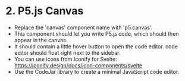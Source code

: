 # 2. P5.js Canvas

- Replace the 'canvas' component name with 'p5.canvas'.
- This component should let you write P5.js code, which should then appear in the canvas.
- It should contain a little hover button to open the code editor. code editor should float right next to the sidebar.
- You can use icons from Iconify for Svelte: <https://iconify.design/docs/icon-components/svelte>
- Use the CodeJar library to create a minimal JavaScript code editor.
